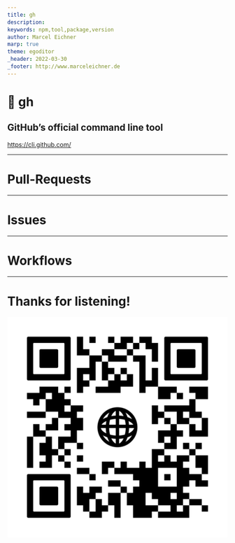 ```yaml
---
title: gh
description: 
keywords: npm,tool,package,version
author: Marcel Eichner
marp: true
theme: egoditor
_header: 2022-03-30
_footer: http://www.marceleichner.de
---
```


<!-- _class: lead -->
# 🐙 gh

## GitHub’s official command line tool

https://cli.github.com/

---
<!-- _class: invert lead -->
# Pull-Requests

---
<!-- _class: invert lead -->
# Issues

---
<!-- _class: invert lead -->
# Workflows

---
<!-- _class: three -->
# Thanks for listening!
![bg left 50%](./assets/ephigenia.de.png)